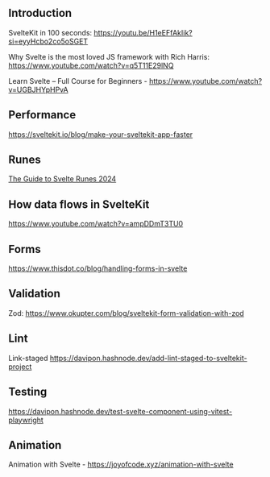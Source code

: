 ## Introduction

SvelteKit in 100 seconds: https://youtu.be/H1eEFfAkIik?si=eyyHcbo2co5oSGET

Why Svelte is the most loved JS framework with Rich Harris: https://www.youtube.com/watch?v=q5T11E29lNQ

Learn Svelte – Full Course for Beginners - https://www.youtube.com/watch?v=UGBJHYpHPvA

## Performance

https://sveltekit.io/blog/make-your-sveltekit-app-faster

## Runes 

[The Guide to Svelte Runes 2024](https://sveltekit.io/blog/runes)

## How data flows in SvelteKit

https://www.youtube.com/watch?v=ampDDmT3TU0

## Forms

https://www.thisdot.co/blog/handling-forms-in-svelte

## Validation

Zod: https://www.okupter.com/blog/sveltekit-form-validation-with-zod

## Lint

Link-staged https://davipon.hashnode.dev/add-lint-staged-to-sveltekit-project

## Testing

https://davipon.hashnode.dev/test-svelte-component-using-vitest-playwright

## Animation

Animation with Svelte - https://joyofcode.xyz/animation-with-svelte
